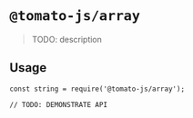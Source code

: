 # `@tomato-js/array`

> TODO: description

## Usage

```
const string = require('@tomato-js/array');

// TODO: DEMONSTRATE API
```
